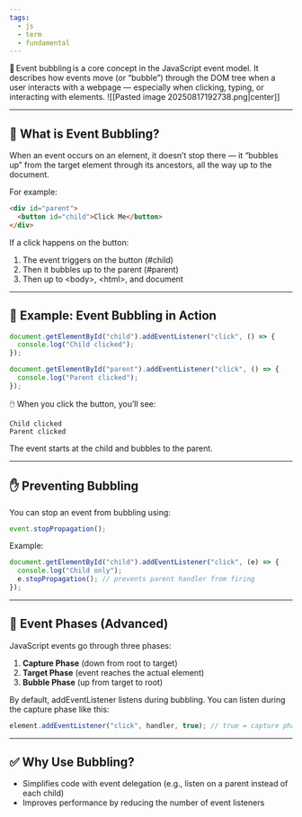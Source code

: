 ```yaml
---
tags:
  - js
  - term
  - fundamental
---
```


🧠 Event bubbling is a core concept in the JavaScript event model. It describes how events move (or “bubble”) through the DOM tree when a user interacts with a webpage — especially when clicking, typing, or interacting with elements.
![[Pasted image 20250817192738.png|center]]

---

## **🧱 What is Event Bubbling?**

When an event occurs on an element, it doesn’t stop there — it “bubbles up” from the target element through its ancestors, all the way up to the document.

For example:

```html
<div id="parent">
  <button id="child">Click Me</button>
</div>
```

If a click happens on the button:

1. The event triggers on the button (#child)
2. Then it bubbles up to the parent (#parent)
3. Then up to \<body>, \<html>, and document

---

## **📌 Example: Event Bubbling in Action**

```js
document.getElementById("child").addEventListener("click", () => {
  console.log("Child clicked");
});

document.getElementById("parent").addEventListener("click", () => {
  console.log("Parent clicked");
});
```

🖱️ When you click the button, you’ll see:

```
Child clicked
Parent clicked
```

The event starts at the child and bubbles to the parent.

---

## **✋ Preventing Bubbling**

You can stop an event from bubbling using:

```js
event.stopPropagation();
```

Example:

```js
document.getElementById("child").addEventListener("click", (e) => {
  console.log("Child only");
  e.stopPropagation(); // prevents parent handler from firing
});
```

---

## **🔁 Event Phases (Advanced)**

JavaScript events go through three phases:

1. **Capture Phase** (down from root to target)
2. **Target Phase** (event reaches the actual element)
3. **Bubble Phase** (up from target to root)

By default, addEventListener listens during bubbling. You can listen during the capture phase like this:

```js
element.addEventListener("click", handler, true); // true = capture phase
```

---

## **✅ Why Use Bubbling?**

- Simplifies code with event delegation (e.g., listen on a parent instead of each child)
- Improves performance by reducing the number of event listeners
